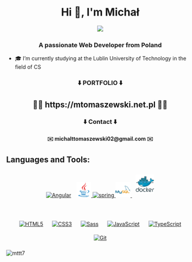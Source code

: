 <h1 align="center" >Hi 👋, I'm Michał </h1>
<div align="center"><img src="https://media.giphy.com/media/qgQUggAC3Pfv687qPC/giphy.gif" style="width:240px;"></div>

<h3 align="center">A passionate Web Developer from Poland</h3>

- 🎓 I’m currently studying at the Lublin University of Technology in the field of CS

 <h3 align="center"> ⬇️ PORTFOLIO ⬇️ </h3>
 <h2 align="center"> 👨‍💻 https://mtomaszewski.net.pl 👨‍💻 </h2>

<h3 align="center">⬇️ Contact ⬇️</h3>
<div align="center"> 
<h4> ✉️ michalttomaszewski02@gmail.com ✉️ </h4>
</div>


<h2 align="left">Languages and Tools:</h2>


<div align="center"> 
<a href="https://angular.io/" targete="_blank"><img style="margin: 10px" src="https://angular.io/assets/images/logos/angular/angular.svg" alt="Angular" height="50" /></a>   
<a href="https://www.java.com" target="_blank" rel="noreferrer"> <img src="https://raw.githubusercontent.com/devicons/devicon/master/icons/java/java-original.svg" alt="java" width="40" height="40"/> </a>
</a> <a href="https://spring.io/" target="_blank" rel="noreferrer"> <img src="https://www.vectorlogo.zone/logos/springio/springio-icon.svg" alt="spring" width="40" height="40"/> </a>
<a href="https://www.mysql.com/" target="_blank" rel="noreferrer"> <img src="https://raw.githubusercontent.com/devicons/devicon/master/icons/mysql/mysql-original-wordmark.svg" alt="mysql" width="40" height="40"/> </a>
 <a href="https://docker.com" targete="_blank"><img style="margin: 10px" src="https://raw.githubusercontent.com/devicons/devicon/master/icons/docker/docker-original-wordmark.svg" alt="Docker" height="50" /></a>
<div>
 ㅤㅤ
</div>
 <div>
  ㅤㅤ
 </div>
<a href="https://en.wikipedia.org/wiki/HTML5" target="_blank"><img style="margin: 10px" src="https://profilinator.rishav.dev/skills-assets/html5-original-wordmark.svg" alt="HTML5" height="50" /></a> 
<a href="https://www.w3schools.com/css/" target="_blank"><img style="margin: 10px" src="https://profilinator.rishav.dev/skills-assets/css3-original-wordmark.svg" alt="CSS3" height="50" /></a>  
<a href="https://sass-lang.com/" target="_blank"><img style="margin: 10px" src="https://profilinator.rishav.dev/skills-assets/sass-original.svg" alt="Sass" height="50" /></a>  
<a href="https://www.javascript.com/" target="_blank"><img style="margin: 10px" src="https://profilinator.rishav.dev/skills-assets/javascript-original.svg" alt="JavaScript" height="50" /></a>  
<a href="https://www.typescriptlang.org/" target="_blank"><img style="margin: 10px" src="https://profilinator.rishav.dev/skills-assets/typescript-original.svg" alt="TypeScript" height="50" /></a>  
<a href="https://github.com/" target="_blank"><img style="margin: 10px" src="https://profilinator.rishav.dev/skills-assets/git-scm-icon.svg" alt="Git" height="50" /></a>  




</div>

<p align="left"> <img src="https://komarev.com/ghpvc/?username=mttt7&label=Profile%20views&color=1595e5&style=flat" alt="mttt7" /> </p>


